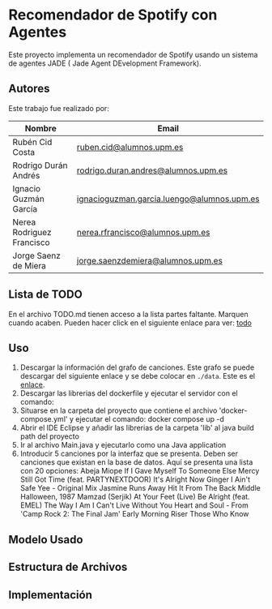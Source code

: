 # Recomendador de Spotify con Agentes

Este proyecto implementa un recomendador de Spotify usando un sistema de agentes JADE ( Jade Agent DEvelopment Framework). 

## Autores

Este trabajo fue realizado por:

| Nombre                    | Email                               |
|---------------------------|-------------------------------------|
| Rubén Cid Costa           | ruben.cid@alumnos.upm.es            |
| Rodrigo Durán Andrés      | rodrigo.duran.andres@alumnos.upm.es |
| Ignacio Guzmán García     | ignacioguzman.garcia.luengo@alumnos.upm.es|
| Nerea Rodriguez Francisco | nerea.rfrancisco@alumnos.upm.es     |
| Jorge Saenz de Miera      | jorge.saenzdemiera@alumnos.upm.es   |

## Lista de TODO
En el archivo TODO.md tienen acceso a la lista partes faltante. Marquen cuando acaben.
Pueden hacer click en el siguiente enlace para ver: [todo](./TODO.md)



## Uso 

1) Descargar la información del grafo de canciones. Este grafo se puede descargar del siguiente enlace y se debe colocar en `./data`. Este es el [enlace](https://upm365-my.sharepoint.com/:u:/g/personal/ruben_cid_alumnos_upm_es/ESyOC13tmgpFuG6VwIeqriEBsiPcyI5bPeeT6Qod3dRNWw?e=xlaFId).
2) Descargar las librerias del dockerfile y ejecutar el servidor con el comando:
3) Situarse en la carpeta del proyecto que contiene el archivo 'docker-compose.yml' y ejecutar el comando: docker compose up -d
4) Abrir el IDE Eclipse y añadir las librerias de la carpeta 'lib' al java build path del proyecto
5) Ir al archivo Main.java y ejecutarlo como una Java application
6) Introducir 5 canciones por la interfaz que se presenta. Deben ser canciones que existan en la base de datos. Aquí se presenta una lista con 20 opciones:
Abeja Miope
If I Gave Myself To Someone Else
Mercy
Still Got Time (feat. PARTYNEXTDOOR)
It's Alright Now
Ginger
I Ain't Safe
Yee - Original Mix
Jasmine Runs Away
Hit It From The Back
Middle
Halloween, 1987
Mamzad (Serjik)
At Your Feet (Live)
Be Alright (feat. EMEL)
The Way I Am
I Can't Live Without You
Heart and Soul - From 'Camp Rock 2: The Final Jam'
Early Morning Riser
Those Who Know

## Modelo Usado

## Estructura de Archivos

## Implementación
